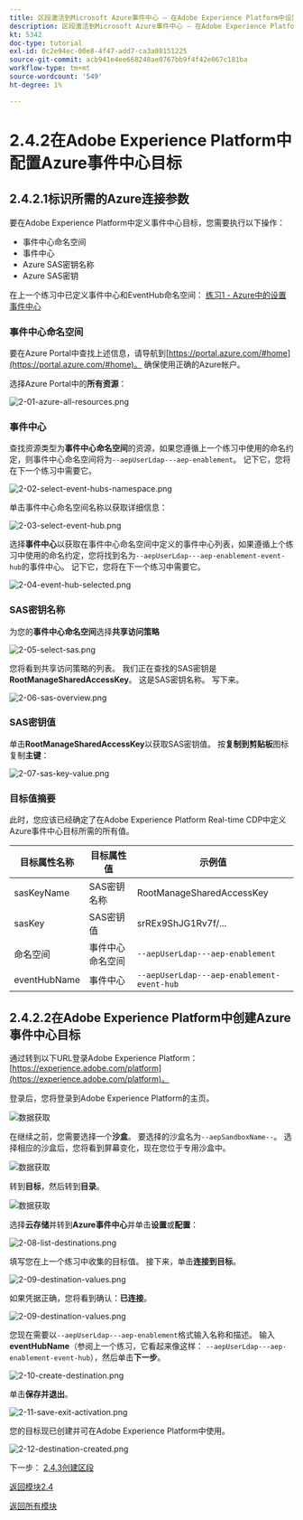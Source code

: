 ```yaml
---
title: 区段激活到Microsoft Azure事件中心 — 在Adobe Experience Platform中设置事件中心RTCDP目标
description: 区段激活到Microsoft Azure事件中心 — 在Adobe Experience Platform中设置事件中心RTCDP目标
kt: 5342
doc-type: tutorial
exl-id: 0c2e94ec-00e8-4f47-add7-ca3a08151225
source-git-commit: acb941e4ee668248ae0767bb9f4f42e067c181ba
workflow-type: tm+mt
source-wordcount: '549'
ht-degree: 1%

---
```


# 2.4.2在Adobe Experience Platform中配置Azure事件中心目标

## 2.4.2.1标识所需的Azure连接参数

要在Adobe Experience Platform中定义事件中心目标，您需要执行以下操作：

- 事件中心命名空间
- 事件中心
- Azure SAS密钥名称
- Azure SAS密钥

在上一个练习中已定义事件中心和EventHub命名空间： [练习1 - Azure中的设置事件中心](./ex1.md)

### 事件中心命名空间

要在Azure Portal中查找上述信息，请导航到[https://portal.azure.com/#home](https://portal.azure.com/#home)。 确保使用正确的Azure帐户。

选择Azure Portal中的&#x200B;**所有资源**：

![2-01-azure-all-resources.png](./images/2-01-azure-all-resources.png)

### 事件中心

查找资源类型为&#x200B;**事件中心命名空间**&#x200B;的资源，如果您遵循上一个练习中使用的命名约定，则事件中心命名空间将为`--aepUserLdap---aep-enablement`。 记下它，您将在下一个练习中需要它。

![2-02-select-event-hubs-namespace.png](./images/2-02-select-event-hubs-namespace.png)

单击事件中心命名空间名称以获取详细信息：

![2-03-select-event-hub.png](./images/2-03-select-event-hub.png)

选择&#x200B;**事件中心**&#x200B;以获取在事件中心命名空间中定义的事件中心列表，如果遵循上个练习中使用的命名约定，您将找到名为`--aepUserLdap---aep-enablement-event-hub`的事件中心。 记下它，您将在下一个练习中需要它。

![2-04-event-hub-selected.png](./images/2-04-event-hub-selected.png)

### SAS密钥名称

为您的&#x200B;**事件中心命名空间**&#x200B;选择&#x200B;**共享访问策略**

![2-05-select-sas.png](./images/2-05-select-sas.png)

您将看到共享访问策略的列表。 我们正在查找的SAS密钥是&#x200B;**RootManageSharedAccessKey**。 这是SAS密钥名称。 写下来。

![2-06-sas-overview.png](./images/2-06-sas-overview.png)

### SAS密钥值

单击&#x200B;**RootManageSharedAccessKey**&#x200B;以获取SAS密钥值。 按&#x200B;**复制到剪贴板**&#x200B;图标复制&#x200B;**主键**：

![2-07-sas-key-value.png](./images/2-07-sas-key-value.png)

### 目标值摘要

此时，您应该已经确定了在Adobe Experience Platform Real-time CDP中定义Azure事件中心目标所需的所有值。

| 目标属性名称 | 目标属性值 | 示例值 |
|---|---|---|
| sasKeyName | SAS密钥名称 | RootManageSharedAccessKey |
| sasKey | SAS密钥值 | srREx9ShJG1Rv7f/... |
| 命名空间 | 事件中心命名空间 | `--aepUserLdap---aep-enablement` |
| eventHubName | 事件中心 | `--aepUserLdap---aep-enablement-event-hub` |

## 2.4.2.2在Adobe Experience Platform中创建Azure事件中心目标

通过转到以下URL登录Adobe Experience Platform： [https://experience.adobe.com/platform](https://experience.adobe.com/platform)。

登录后，您将登录到Adobe Experience Platform的主页。

![数据获取](./../../../modules/datacollection/module1.2/images/home.png)

在继续之前，您需要选择一个&#x200B;**沙盒**。 要选择的沙盒名为``--aepSandboxName--``。 选择相应的沙盒后，您将看到屏幕变化，现在您位于专用沙盒中。

![数据获取](./../../../modules/datacollection/module1.2/images/sb1.png)

转到&#x200B;**目标**，然后转到&#x200B;**目录**。

![数据获取](./images/sb2a.png)

选择&#x200B;**云存储**&#x200B;并转到&#x200B;**Azure事件中心**&#x200B;并单击&#x200B;**设置**&#x200B;或&#x200B;**配置**：

![2-08-list-destinations.png](./images/2-08-list-destinations.png)

填写您在上一个练习中收集的目标值。 接下来，单击&#x200B;**连接到目标**。

![2-09-destination-values.png](./images/2-09-destination-values.png)

如果凭据正确，您将看到确认：**已连接**。

![2-09-destination-values.png](./images/2-09-destination-valuesa.png)

您现在需要以`--aepUserLdap---aep-enablement`格式输入名称和描述。 输入&#x200B;**eventHubName**（参阅上一个练习，它看起来像这样： `--aepUserLdap---aep-enablement-event-hub`），然后单击&#x200B;**下一步**。

![2-10-create-destination.png](./images/2-10-create-destination.png)

单击&#x200B;**保存并退出**。

![2-11-save-exit-activation.png](./images/2-11-save-exit-activation.png)

您的目标现已创建并可在Adobe Experience Platform中使用。

![2-12-destination-created.png](./images/2-12-destination-created.png)

下一步： [2.4.3创建区段](./ex3.md)

[返回模块2.4](./segment-activation-microsoft-azure-eventhub.md)

[返回所有模块](./../../../overview.md)
